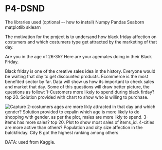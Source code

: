 # P4-DSND

The libraries used (optional -- how to install)
Numpy
Pandas
Seaborn
matplotlib
sklearn

The motivation for the project is to undersand how black friday affection on costumers and which costumers type get attracted by the marketing of that day.


Are you in the age of 26-35? Here are your agemates doing in their Black Friday. 




Black friday is one of the creative sales idea in the history. Everyone would be waiting that day to get discounted products. Ecommerce is the most benefited sector by far. Data will show us how its important to check sales and market  that day. Some of this questions will draw better picture, the questions as follow: 
1-Customers more likely to spend during black firday?top 20. 
Solution provided with chart to show who is willing to purchase.

![Capture](https://user-images.githubusercontent.com/55158582/70375241-8501a180-190c-11ea-8cf4-d276e990257d.PNG)
2-costumers ages are more likly attracted in that day and which gender? 
Solution provided to expalin which age is more likely to do shopping with gender.
as per the plot, males are more likly to spend. 
3-items has more sales? top 20.
Plot to show most sales of items_id.
4-cities are more active than others? 
Population and city size affection in the balckfriday. City B got the highest ranking among others. 

DATA:
used from Kaggle. 



